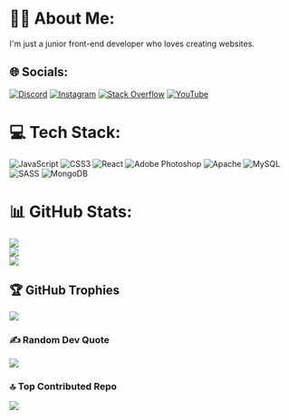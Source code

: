 # 👨‍💻 About Me:
I'm just a junior front-end developer who loves creating websites.


## 🌐 Socials:
[![Discord](https://img.shields.io/badge/Discord-%237289DA.svg?logo=discord&logoColor=white)](https://discord.gg/https://discord.gg/rVxXZF7B) [![Instagram](https://img.shields.io/badge/Instagram-%23E4405F.svg?logo=Instagram&logoColor=white)](https://instagram.com/krzvvsiek) [![Stack Overflow](https://img.shields.io/badge/-Stackoverflow-FE7A16?logo=stack-overflow&logoColor=white)](https://stackoverflow.com/users/n1nis) [![YouTube](https://img.shields.io/badge/YouTube-%23FF0000.svg?logo=YouTube&logoColor=white)]([https://youtube.com/@UCsR3-cmZ96-LXRI6b4mHhcw](https://www.youtube.com/channel/UCsR3-cmZ96-LXRI6b4mHhcw)) 

# 💻 Tech Stack:
![JavaScript](https://img.shields.io/badge/javascript-%23323330.svg?style=for-the-badge&logo=javascript&logoColor=%23F7DF1E) ![CSS3](https://img.shields.io/badge/css3-%231572B6.svg?style=for-the-badge&logo=css3&logoColor=white) ![React](https://img.shields.io/badge/react-%2320232a.svg?style=for-the-badge&logo=react&logoColor=%2361DAFB) ![Adobe Photoshop](https://img.shields.io/badge/adobephotoshop-%2331A8FF.svg?style=for-the-badge&logo=adobephotoshop&logoColor=white) ![Apache](https://img.shields.io/badge/apache-%23D42029.svg?style=for-the-badge&logo=apache&logoColor=white) ![MySQL](https://img.shields.io/badge/mysql-%2300f.svg?style=for-the-badge&logo=mysql&logoColor=white) ![SASS](https://img.shields.io/badge/SASS-hotpink.svg?style=for-the-badge&logo=SASS&logoColor=white) ![MongoDB](https://img.shields.io/badge/MongoDB-%234ea94b.svg?style=for-the-badge&logo=mongodb&logoColor=white)
# 📊 GitHub Stats:
![](https://github-readme-stats.vercel.app/api?username=n1nis&theme=dark&hide_border=false&include_all_commits=false&count_private=false)<br/>
![](https://github-readme-streak-stats.herokuapp.com/?user=n1nis&theme=dark&hide_border=false)<br/>
![](https://github-readme-stats.vercel.app/api/top-langs/?username=n1nis&theme=dark&hide_border=false&include_all_commits=false&count_private=false&layout=compact)

## 🏆 GitHub Trophies
![](https://github-profile-trophy.vercel.app/?username=n1nis&theme=radical&no-frame=true&no-bg=false&margin-w=4)

### ✍️ Random Dev Quote
![](https://quotes-github-readme.vercel.app/api?type=horizontal&theme=radical)

### 🔝 Top Contributed Repo
![](https://github-contributor-stats.vercel.app/api?username=n1nis&limit=5&theme=dark&combine_all_yearly_contributions=true)

<!-- Proudly created with GPRM ( https://gprm.itsvg.in ) -->
